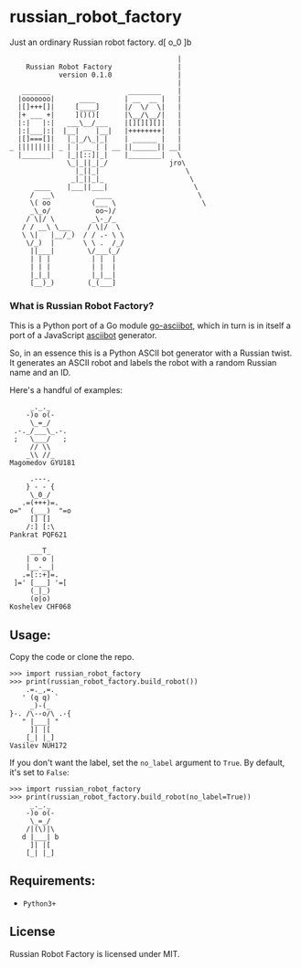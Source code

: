 # russian_robot_factory
Just an ordinary Russian robot factory. d[ o_0 ]b

~~~~
                                         |
    Russian Robot Factory                |
            version 0.1.0                |
                                         |
   _______                   ________    |
  |ooooooo|      ____       | __  __ |   |
  |[]+++[]|     [____]      |/  \/  \|   |
  |+ ___ +|     ]()()[      |\__/\__/|   |
  |:|   |:|   ___\__/___    |[][][][]|   |
  |:|___|:|  |__|    |__|   |++++++++|   |
  |[]===[]|   |_|_/\_|_|    | ______ |   |
_ ||||||||| _ | | __ | | __ ||______|| __|
  |_______|   |_|[::]|_|    |________|   \
              \_|_||_|_/               jro\
                |_||_|                     \
               _|_||_|_                     \
      ____    |___||___|                     \
     /  __\          ____                     \
     \( oo          (___ \                     \
     _\_o/           oo~)/
    / \|/ \         _\-_/_
   / / __\ \___    / \|/  \
   \ \|   |__/_)  / / .- \ \
    \/_)  |       \ \ .  /_/
     ||___|        \/___(_/
     | | |          | |  |
     | | |          | |  |
     |_|_|          |_|__|
     [__)_)        (_(___]
~~~~
### What is Russian Robot Factory?

This is a Python port of a Go module 
[go-asciibot](https://github.com/mattes/go-asciibot), which in turn is in itself
a port of a JavaScript [asciibot](https://github.com/walsh9/asciibots) generator.

So, in an essence this is a Python ASCII bot generator with a Russian twist.
It generates an ASCII robot and labels the robot with a random Russian name and
an ID.

Here's a handful of examples:
```
     _._._     
    -)o o(-    
     \_=_/     
 .-._/___\_.-. 
 ;   \___/   ; 
     // \\     
    _\\ //_    
Magomedov GYU181
```
```
     .---.     
    } - - {    
     \_0_/     
   .=(+++)=.   
o="  (___)  "=o
     [] []     
    /:] [:\    
Pankrat PQF621
```

```
     ___T_     
    | o o |    
    |__-__|    
   .=[::+]=.   
 ]=' [___] '=[ 
     (_|_)     
     (o|o)     
Koshelev CHF068
```

## Usage:

Copy the code or clone the repo.

```
>>> import russian_robot_factory
>>> print(russian_robot_factory.build_robot())
    .=._,=.    
   ' (q q) `   
     _)-(_     
}-. /\--o/\ .-{
   " |___| "   
     ]| |[     
    [_| |_]    
Vasilev NUH172
```

If you don't want the label, set the `no_label` argument to `True`. By default,
it's set to `False`:
```
>>> import russian_robot_factory
>>> print(russian_robot_factory.build_robot(no_label=True))
     _._._     
    -)o o(-    
     \_=_/     
    /|(\)|\    
   d |___| b   
     ]| |[     
    [_| |_]    
```
## Requirements:

- `Python3+`

## License

Russian Robot Factory is licensed under MIT.